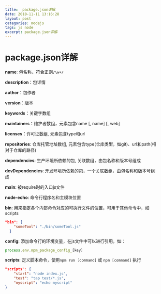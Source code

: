 ```yaml
---
title:  package.json详解
date: 2018-11-11 13:16:28
layout: post
categories: nodejs
tags: js node
excerpt: package.json详解
---
```


# package.json详解

**name**: 包名称，符合正则`/\w+/`

**description**：包详情

**author**：包作者

**version**：版本

**keywords**：关键字数组

**maintainers**：维护者数组，元素包含name [, name] [, web]

**licenses**：许可证数组, 元素包含type和url

**repositories**: 仓库托管地址数组, 元素包含type(仓库类型，如git)、url和path(相对于仓库的路径)

**dependencies**: 生产环境所依赖的包, 关联数组，由包名称和版本号组成

**devDependencies**: 开发环境所依赖的包，一个关联数组，由包名称和版本号组成

**main**: 被require时的入口js文件

**node-echo**: 命令行程序名和主模块位置

**bin**: 用来指定各个内部命令对应的可执行文件的位置，可用于其他命令中，如scripts

```json
"bin": {
    "someTool": "./bin/someTool.js"
  }
```

**config**: 添加命令行的环境变量，在js文件中可以进行引用，如：

```js
process.env.npm_package_config_[key]
```

**scripts**: 定义脚本命令，使用`npm run [command]` 或 `npm [command]`  执行

```json
"scripts": {
    "start": "node index.js",
    "test": "tap test/*.js",
    "myscript": "echo myscript"
}
```
